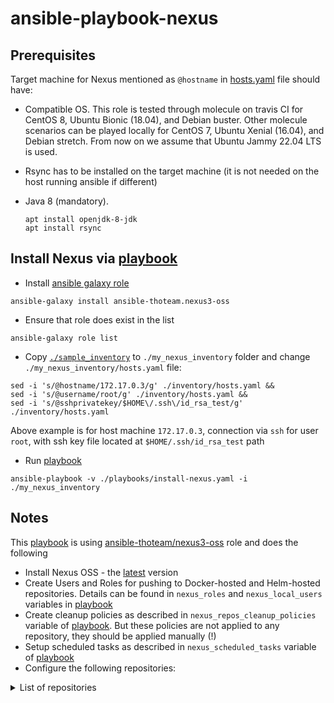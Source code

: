 # ansible-playbook-nexus


## Prerequisites

Target machine for Nexus mentioned as `@hostname` in [hosts.yaml](./inventory/hosts.yaml) file should have:

* Compatible OS. This role is tested through molecule on travis CI for CentOS 8, Ubuntu Bionic (18.04), and Debian buster. Other molecule scenarios can be played locally for CentOS 7, Ubuntu Xenial (16.04), and Debian stretch. From now on we assume that Ubuntu Jammy 22.04 LTS is used.

* Rsync has to be installed on the target machine (it is not needed on the host running ansible if different)

* Java 8 (mandatory).
  
  ```
  apt install openjdk-8-jdk
  apt install rsync
  ```

## Install Nexus via [playbook](./playbooks/install_nexus.yaml)

* Install [ansible galaxy role](https://github.com/ansible-ThoTeam/nexus3-oss)

```
ansible-galaxy install ansible-thoteam.nexus3-oss
```

* Ensure that role does exist in the list

```
ansible-galaxy role list
```

* Copy [`./sample_inventory`](./sample_inventory/hosts.yaml) to `./my_nexus_inventory` folder and change `./my_nexus_inventory/hosts.yaml` file: 

```
sed -i 's/@hostname/172.17.0.3/g' ./inventory/hosts.yaml &&
sed -i 's/@username/root/g' ./inventory/hosts.yaml &&
sed -i 's/@sshprivatekey/$HOME\/.ssh\/id_rsa_test/g' ./inventory/hosts.yaml
```

Above example is for host machine `172.17.0.3`, connection via `ssh` for user `root`, with ssh key file located at `$HOME/.ssh/id_rsa_test` path

* Run [playbook](./playbooks/install_nexus.yaml)

```
ansible-playbook -v ./playbooks/install-nexus.yaml -i ./my_nexus_inventory
```

## Notes

This [playbook](./playbooks/install_nexus.yaml) is using [ansible-thoteam/nexus3-oss](https://galaxy.ansible.com/ansible-thoteam/nexus3-oss) role and does the following

* Install Nexus OSS - the [latest](https://help.sonatype.com/repomanager3/product-information/download#Download-DownloadtheLatestVersion) version
* Create Users and Roles for pushing to Docker-hosted and Helm-hosted repositories. Details can be found in `nexus_roles` and `nexus_local_users` variables in [playbook](./playbooks/install_nexus.yaml) 
* Create cleanup policies as described in `nexus_repos_cleanup_policies` variable of [playbook](./playbooks/install_nexus.yaml). But these policies are not applied to any repository, they should be applied manually (!)
* Setup scheduled tasks as described in `nexus_scheduled_tasks` variable of [playbook](./playbooks/install_nexus.yaml)
* Configure the following repositories:

<details>
<summary>List of repositories</summary>

## 

Conda:

```html
anaconda - proxy for https://conda.anaconda.org/anaconda/
conda-forge - proxy for https://conda.anaconda.org/conda-forge/
```

Maven:

```html
maven-central - proxy for https://repo1.maven.org/maven2/
maven-snapshots - hosted repository for custom dependencies storage
maven-releases - hosted repository for custom dependencies storage
maven-public - group repository, includes all three above repos
```

npm:
```html
npm - proxy for https://registry.npmjs.org/
npm-hosted - hosted repository for custom npm artifats storage
npm-group - group repository, includes both repos listed above
```

pip:
```html
pypi.org - proxy for https://pypi.org/
pypi-hosted - hosted repository for custom pypi artifacts
pypi-all - group repository, includes all listed above pypi repos
```

helm:
```html
oxyno-zeta.github.io_helm-charts-v2 - proxy for https://oxyno-zeta.github.io/helm-charts-v2/
argoproj.github.io_argo-helm - proxy for https://argoproj.github.io/argo-helm/
charts.bitnami.com_bitnami - proxy for https://charts.bitnami.com/bitnami
aws.github.io_eks-charts - proxy for https://aws.github.io/eks-charts
charts.crossplane.io_stable - proxy for https://charts.crossplane.io/stable
charts.bitnami.com_bitnami - proxy for https://charts.bitnami.com/bitnami
dapr.github.io_helm-charts - proxy for https://dapr.github.io/helm-charts
helm-hosted - hosted repository for custom charts
```

Docker:
```html
registry-1.docker.io - proxy for https://registry-1.docker.io which is docker hub. Http connector opened at port 8181
gcr.io - proxy for https://gcr.io.
quay.io - proxy for https://quay.io. 
ghcr.io - proxy for https://ghcr.io.
docker-hosted - hosted repository for custom images. Http connector opened at port 8182
docker-group - group repository, includes all listed above docker repos. Http connector opened at port 8183
```

Http connectors for Docker repositories can be configured by changing `nexus_docker_hosted_port`, `nexus_docker_proxy_port` and `nexus_docker_group_port` variables in [playbook](./playbooks/install_nexus.yaml)
</details>
